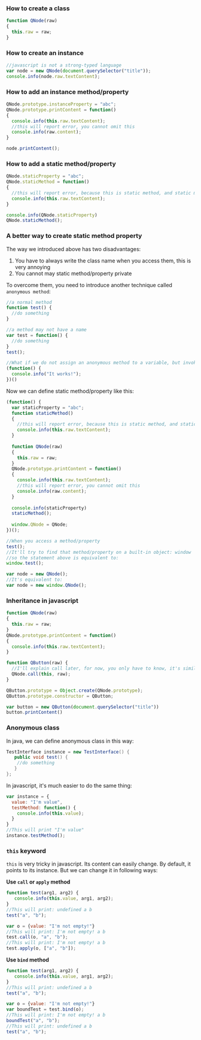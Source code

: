 ### How to create a class

```javascript
function QNode(raw)
{
  this.raw = raw;
}
```

### How to create an instance

```javascript
//javascript is not a strong-typed language
var node = new QNode(document.querySelector("title"));
console.info(node.raw.textContent);
```

### How to add an instance method/property

```javascript
QNode.prototype.instanceProperty = "abc";
QNode.prototype.printContent = function()
{
  console.info(this.raw.textContent);
  //this will report error, you cannot omit this
  console.info(raw.content);
}

node.printContent();
```
### How to add a static method/property

```javascript
QNode.staticProperty = "abc";
QNode.staticMethod = function()
{
  //this will report error, because this is static method, and static method cannot access instance property
  console.info(this.raw.textContent);
}

console.info(QNode.staticProperty)
QNode.staticMethod();
```

### A better way to create static method property

The way we introduced above has two disadvantages:

1. You have to always write the class name when you access them, this is very annoying
2. You cannot may static method/property private

To overcome them, you need to introduce another technique called `anonymous method`:

```javascript
//a normal method
function test() {
  //do something
}

//a method may not have a name
var test = function() {
  //do something
}
test();

//What if we do not assign an anonymous method to a variable, but invoke it directly
(function() {
  console.info("It works!");
})()
```

Now we can define static method/property like this:

```javascript
(function() {
  var staticProperty = "abc";
  function staticMethod()
  {
    //this will report error, because this is static method, and static method cannot access instance property
    console.info(this.raw.textContent);
  }
  
  function QNode(raw)
  {
    this.raw = raw;
  }
  QNode.prototype.printContent = function()
  {
    console.info(this.raw.textContent);
    //this will report error, you cannot omit this
    console.info(raw.content);
  }
  
  console.info(staticProperty)
  staticMethod();
  
  window.QNode = QNode;
})();

//When you access a method/property
test();
//It'll try to find that method/property on a built-in object: window
//so the statement above is equivalent to:
window.test();

var node = new QNode();
//It's equivalent to:
var node = new window.QNode();
```

### Inheritance in javascript

```javascript  
function QNode(raw)
{
  this.raw = raw;
}
QNode.prototype.printContent = function()
{
  console.info(this.raw.textContent);
}

function QButton(raw) {
  //I'll explain call later, for now, you only have to know, it's similar to `super(raw)` in java
  QNode.call(this, raw);
}

QButton.prototype = Object.create(QNode.prototype);
QButton.prototype.constructor = QButton;

var button = new QButton(document.querySelector("title"))
button.printContent()
```

### Anonymous class

In java, we can define anonymous class in this way:

```java
TestInterface instance = new TestInterface() {
   public void test() {
    //do something
   }
};
```

In javascript, it's much easier to do the same thing:

```javascript
var instance = {
  value: "I'm value",
  testMethod: function() {
    console.info(this.value);
  }
}
//This will print "I'm value"
instance.testMethod();
```

### `this` keyword

`this` is very tricky in javascript. Its content can easily change. By default, it points to its instance. But we can change it in following ways:

**Use `call` or `apply` method**

```javascript
function test(arg1, arg2) {
   console.info(this.value, arg1, arg2);
}
//This will print: undefined a b
test("a", "b");

var o = {value: "I'm not empty!"}
//This will print: I'm not empty! a b
test.call(o, "a", "b");
//This will print: I'm not empty! a b
test.apply(o, ["a", "b"]);
```

**Use `bind` method**

```javascript
function test(arg1, arg2) {
   console.info(this.value, arg1, arg2);
}
//This will print: undefined a b
test("a", "b");

var o = {value: "I'm not empty!"}
var boundTest = test.bind(o);
//This will print: I'm not empty! a b
boundTest("a", "b");
//This will print: undefined a b
test("a", "b");
```
